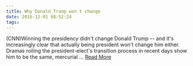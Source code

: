 ```yaml
---
title: Why Donald Trump won t change
date: 2016-12-01 08:52:24
tags:
---
```

(CNN)Winning the presidency didn't change Donald Trump -- and it's increasingly clear that actually being president won't change him either. Dramas roiling the president-elect's transition process in recent days show him to be the same, mercurial ...
[Read More](http://www.cnn.com/2016/11/29/politics/donald-trump-transition-presidency/index.html)